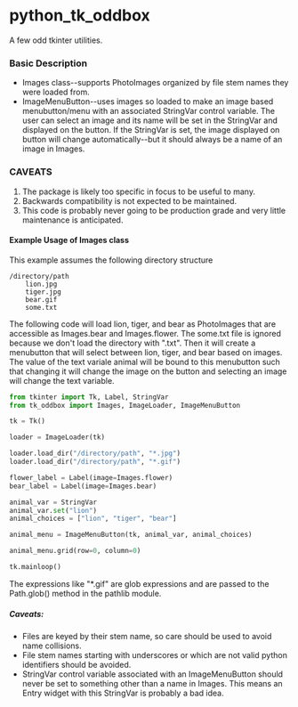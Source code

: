# python_tk_oddbox
A few odd tkinter utilities.

### Basic Description
* Images class--supports PhotoImages organized by file stem names they were loaded from.
* ImageMenuButton--uses images so loaded to make an image based menubutton/menu
with an associated StringVar control variable. The user can select an image and
its name will be set in the StringVar and displayed on the button. If the StringVar
is set, the image displayed on button will change automatically--but it should always
be a name of an image in Images.

### CAVEATS
1) The package is likely too specific in focus to be useful to many.
1) Backwards compatibility is not expected to be maintained.
2) This code is probably never going to be production grade and very little maintenance is anticipated.

#### Example Usage of Images class

This example assumes the following directory structure
```
/directory/path
    lion.jpg
    tiger.jpg
    bear.gif
    some.txt
```
The following code will load lion, tiger, and bear as PhotoImages
that are accessible as Images.bear and Images.flower. The
some.txt file is ignored because we don't load the directory
with ".txt". Then it will create a menubutton that will select
between lion, tiger, and bear based on images. The value of
the text variale animal will be bound to this menubutton such
that changing it will change the image on the button and
selecting an image will change the text variable.
```python
from tkinter import Tk, Label, StringVar
from tk_oddbox import Images, ImageLoader, ImageMenuButton

tk = Tk()

loader = ImageLoader(tk)

loader.load_dir("/directory/path", "*.jpg")
loader.load_dir("/directory/path", "*.gif")

flower_label = Label(image=Images.flower)
bear_label = Label(image=Images.bear)

animal_var = StringVar
animal_var.set("lion")
animal_choices = ["lion", "tiger", "bear"]

animal_menu = ImageMenuButton(tk, animal_var, animal_choices) 

animal_menu.grid(row=0, column=0)

tk.mainloop()
```
The expressions like "*.gif" are glob expressions and are
passed to the Path.glob() method in the pathlib module.

##### Caveats:
 * Files are keyed by their stem name, so care should be
 used to avoid name collisions.
 * File stem names starting with underscores or which are not
 valid python identifiers should be avoided.
 * StringVar control variable associated with an ImageMenuButton
 should never be set to something other than a name in Images.
 This means an Entry widget with this StringVar is probably a
 bad idea.

